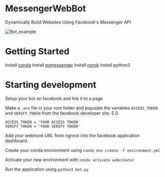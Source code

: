 # MessengerWebBot
Dynamically Build Websites Using Facebook's Messenger API

![Bot_example](https://i.imgur.com/UziF4z5.png)

# Getting Started
Install [conda](https://docs.conda.io/projects/conda/en/latest/user-guide/install/macos.html)
Install [pymessenger](https://github.com/davidchua/pymessenger)
Install [ngrok](https://ngrok.com/download)
Install python3

# Starting development
Setup your bot on facebook and link it to a page

Make a `.env` file in your root folder and populate the variables `ACCESS_TOKEN` and `VERIFY_TOKEN` from the facebook developer site.
E.G
```
ACCESS_TOKEN = 'YOUR ACCESS TOKEN'
VERIFY_TOKEN = 'YOUR VERIFY TOKEN'
```

Add your webhook URL from ngrock into the facebook application dashboard.

Create your conda environment using `conda env create -f environment.yml`

Activate your new environment with `conda activate webcreator`

Run the application using `python3 bot.py`

